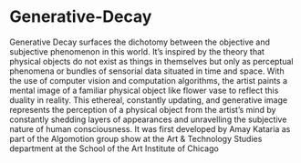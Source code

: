 # Generative-Decay
Generative Decay surfaces the dichotomy between the objective and subjective phenomenon in this world. It’s inspired by the theory that physical objects do not exist as things in themselves but only as perceptual phenomena or bundles of sensorial data situated in time and space. With the use of computer vision and computation algorithms, the artist paints a mental image of a familiar physical object like flower vase to reflect this duality in reality. This ethereal, constantly updating, and generative image represents the perception of a physical object from the artist’s mind by constantly shedding layers of appearances and unravelling the subjective nature of human consciousness. It was first developed by Amay Kataria as part of the Algomotion group show at the Art & Technology Studies department at the School of the Art Institute of Chicago
